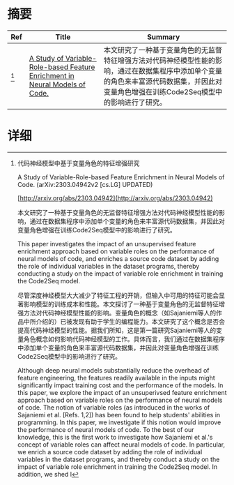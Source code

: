 # 摘要

| Ref | Title | Summary |
| --- | --- | --- |
| [^1] | [A Study of Variable-Role-based Feature Enrichment in Neural Models of Code.](http://arxiv.org/abs/2303.04942) | 本文研究了一种基于变量角色的无监督特征增强方法对代码神经模型性能的影响，通过在数据集程序中添加单个变量的角色来丰富源代码数据集，并因此对变量角色增强在训练Code2Seq模型中的影响进行了研究。 |

# 详细

[^1]: 代码神经模型中基于变量角色的特征增强研究

    A Study of Variable-Role-based Feature Enrichment in Neural Models of Code. (arXiv:2303.04942v2 [cs.LG] UPDATED)

    [http://arxiv.org/abs/2303.04942](http://arxiv.org/abs/2303.04942)

    本文研究了一种基于变量角色的无监督特征增强方法对代码神经模型性能的影响，通过在数据集程序中添加单个变量的角色来丰富源代码数据集，并因此对变量角色增强在训练Code2Seq模型中的影响进行了研究。

    This paper investigates the impact of an unsupervised feature enrichment approach based on variable roles on the performance of neural models of code, and enriches a source code dataset by adding the role of individual variables in the dataset programs, thereby conducting a study on the impact of variable role enrichment in training the Code2Seq model.

    尽管深度神经模型大大减少了特征工程的开销，但输入中可用的特征可能会显著影响模型的训练成本和性能。本文探讨了一种基于变量角色的无监督特征增强方法对代码神经模型性能的影响。变量角色的概念（如Sajaniemi等人的作品中所介绍的）已被发现有助于学生的编程能力。本文研究了这个概念是否会提高代码神经模型的性能。据我们所知，这是第一篇研究Sajaniemi等人的变量角色概念如何影响代码神经模型的工作。具体而言，我们通过在数据集程序中添加单个变量的角色来丰富源代码数据集，并因此对变量角色增强在训练Code2Seq模型中的影响进行了研究。

    Although deep neural models substantially reduce the overhead of feature engineering, the features readily available in the inputs might significantly impact training cost and the performance of the models. In this paper, we explore the impact of an unsuperivsed feature enrichment approach based on variable roles on the performance of neural models of code. The notion of variable roles (as introduced in the works of Sajaniemi et al. [Refs. 1,2]) has been found to help students' abilities in programming. In this paper, we investigate if this notion would improve the performance of neural models of code. To the best of our knowledge, this is the first work to investigate how Sajaniemi et al.'s concept of variable roles can affect neural models of code. In particular, we enrich a source code dataset by adding the role of individual variables in the dataset programs, and thereby conduct a study on the impact of variable role enrichment in training the Code2Seq model. In addition, we shed l
    

